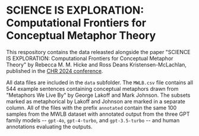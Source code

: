 # SCIENCE IS EXPLORATION: Computational Frontiers for Conceptual Metaphor Theory

This respository contains the data releasted alongside the paper "SCIENCE IS EXPLORATION: Computational Frontiers for Conceptual Metaphor Theory" by Rebecca M. M. Hicke and Ross Deans Kristensen-McLachlan, published in the [CHR 2024 conference](https://2024.computational-humanities-research.org). 

All data files are included in the `data` subfolder. The `MWLB.csv` file contains all 544 example sentences containing conceptual metaphors drawn from "Metaphors We Live By" by George Lakoff and Mark Johnson. The subsets marked as metaphorical by Lakoff and Johnson are marked in a separate column. All of the files with the prefix `annotated` contain the same 100 samples from the MWLB dataset with annotated output from the three GPT family models -- `gpt-4o`, `gpt-4-turbo`, and `gpt-3.5-turbo` -- and human annotations evaluating the outputs.